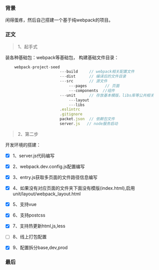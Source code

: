 ### 背景

闲得蛋疼，然后自己搭建一个基于纯webpack的项目。

### 正文

>1、起手式

装各种基础包：webpack等基础包，
构建基础文件目录：
```js
	webpack-project-seed
						---build     // webpack相关配置文件
						---dist		 // 编译后的文件目录
						---src       // 源文件
							---pages		// 页面
							---components  //组件
						---unit      // 存放基本模版，libs库等公共相关
							---layout
							---libs
						.eslintrc
						.gitignore    
						packet.json  // 依赖包文件
						server.js   // node服务启动
```

>2、第二步

开发环境的搭建：
			
-	[x] 1、server.js代码编写
-	[x] 2、webpack.dev.config.js配置编写
-	[x] 3、entry.js获取多页面的文件路径信息编写
-	[x] 4、如果没有对应页面的文件夹下面没有模版(index.html),启用unit/layout/webpack_layout.html
-	[x] 5、支持vue
-	[x] 6、支持postcss
-	[x] 7、支持热更新html,js,less
-	[ ] 8、线上打包配置
-	[x] 9、配置拆分base,dev,prod


### 最后